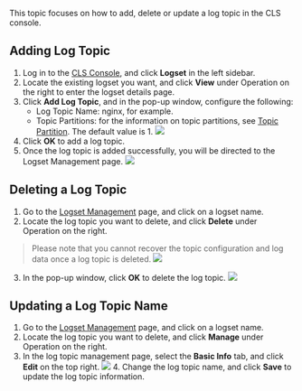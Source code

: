 

This topic focuses on how to add, delete or update a log topic in the CLS console.



## Adding Log Topic

1. Log in to the [CLS Console](https://console.cloud.tencent.com/cls), and click **Logset** in the left sidebar.
2. Locate the existing logset you want, and click **View** under Operation on the right to enter the logset details page.
3. Click **Add Log Topic**, and in the pop-up window, configure the following:
	- Log Topic Name: nginx, for example.
	- Topic Partitions: for the information on topic partitions, see [Topic Partition](https://intl.cloud.tencent.com/document/product/614/33779). The default value is 1.
		![](https://main.qcloudimg.com/raw/79b2a94628f6f42e68104ccefc09a052.png)
4. Click **OK** to add a log topic.
5. Once the log topic is added successfully, you will be directed to the Logset Management page.
   ![](https://main.qcloudimg.com/raw/925a17d45f409d56b7f8d78da99bc1b1.png)

## Deleting a Log Topic

1. Go to the [Logset Management](https://console.cloud.tencent.com/cls/logset) page, and click on a logset name.
2. Locate the log topic you want to delete, and click **Delete** under Operation on the right.
>Please note that you cannot recover the topic configuration and log data once a log topic is deleted.
>![](https://main.qcloudimg.com/raw/8486812ce98ed7da7005be687ba230e4.png)
3. In the pop-up window, click **OK** to delete the log topic.
   ![](https://main.qcloudimg.com/raw/1ac10a1f6f8ef2129bc189eebd5d88f1.png)



## Updating a Log Topic Name

1. Go to the [Logset Management](https://console.cloud.tencent.com/cls/logset) page, and click on a logset name.
2. Locate the log topic you want to delete, and click **Manage** under Operation on the right.
3. In the log topic management page, select the **Basic Info** tab, and click **Edit** on the top right.
   ![](https://main.qcloudimg.com/raw/773ad418bf1a29a33b94e0f99a931eb4.png)
   4. Change the log topic name, and click **Save** to update the log topic information.

